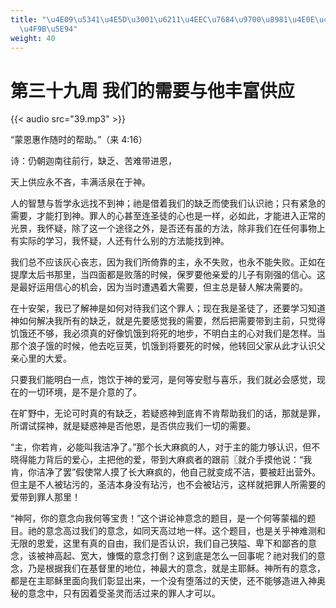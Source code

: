 ```yaml
---
title: "\u4E09\u5341\u4E5D\u3001\u6211\u4EEC\u7684\u9700\u8981\u4E0E\u4ED6\u4E30\u5BCC\
  \u4F9B\u5E94"
weight: 40
---
```


# 第三十九周 我们的需要与他丰富供应

{{< audio src="39.mp3" >}}


“蒙恩惠作随时的帮助。”（来 4:16）

诗：仍朝迦南往前行，缺乏、苦难带进恩，

天上供应永不吝，丰满活泉在于神。

人的智慧与哲学永远找不到神；祂是借着我们的缺乏而使我们认识祂；只有紧急的需要，才能打到神。罪人的心甚至连圣徒的心也是一样，必如此，才能进入正常的光景，我怀疑，除了这一个途径之外，是否还有虽的方法，除非我们在任何事物上有实际的学习，我怀疑，人还有什么别的方法能找到神。

我们总不应该灰心丧志，因为我们所倚靠的主，永不失败，也永不能失败。正如在提摩太后书那里，当四面都是败落的时候，保罗要他亲爱的儿子有刚强的信心。这是最好运用信心的机会，因为当时遭遇着大需要，但主总是替人解决需要的。

在十安架，我已了解神是如何对待我们这个罪人；现在我是圣徒了，还要学习知道神如何解决我所有的缺乏，就是先要感觉我的需要，然后把需要带到主前，只觉得饥饿还不够，我必须真的好像饥饿到将死的地步，不明白主的心对我们是怎样。当那个浪子饿的时候，他去吃豆荚，饥饿到将要死的时候，他转回父家从此才认识父亲心里的大爱。

只要我们能明白一点，饱饮于神的爱河，是何等安慰与喜乐，我们就必会感觉，现在的一切环境，是不是介意的了。

在旷野中，无论可时真的有缺乏，若疑惑神到底肯不肯帮助我们的话，那就是罪，所谓试探神，就是疑惑神是否他恩，是否供应我们一切的需要。

“主，你若肯，必能叫我洁净了。”那个长大麻疯的人，对于主的能力够认识，但不晓得能力背后的爱心，主把他的爱，带到大麻疯者的跟前〖就介手摸他说：“我肯，你洁净了罢”假使常人摸了长大麻疯的，他自己就变成不洁，要被赶出营外。但主是不人被玷污的，圣洁本身没有玷污，也不会被玷污，这样就把罪人所需要的爱带到罪人那里！

“神阿，你的意念向我何等宝贵！”这个讲论神意念的题目，是一个何等蒙福的题目。祂的意念高过我们的意念，如同天高过地一样。这个题目，也是关乎神难测和无限的恩爱，这里有真的自由，我们是否认识，我们自己狭隘、卑下和鄙吝的意念，该被神高起、宽大，慷慨的意念打倒？这到底是怎么一回事呢？祂对我们的意念，乃是根据我们在基督里的地位，神最大的意念，就是主耶稣。神所有的意念，都是在主耶稣里面向我们彰显出来，一个没有堕落过的天使，还不能够造进入神奥秘的意念中，只有因着受圣灵而活过来的罪人才可以。